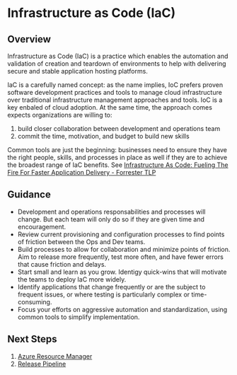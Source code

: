 # Infrastructure as Code (IaC)

## Overview

Infrastructure as Code (IaC) is a practice which enables the automation and validation of creation and teardown of environments to help with delivering secure and stable application hosting platforms.

IaC is a carefully named concept: as the name implies, IoC prefers proven software development practices and tools to manage cloud infrastructure over traditional infrastructure management approaches and tools.
IoC is a key enbaled of cloud adoption. At the same time, the approach comes expects organizations are willing to:

1. build closer collaboration between development and operations team
2. commit the time, motivation, and budget to build new skills

Common tools are just the beginning: businesses need to ensure they have the right
people, skills, and processes in place as well if they are to achieve the broadest range of IaC benefits. See [Infrastructure As Code: Fueling The Fire For Faster Application Delivery - Forrester TLP](https://www.microsoft.com/en-us/download/details.aspx?id=46403)


## Guidance

* Development and operations responsabilities and processes will change. But each team will only do so if they are given time and encouragement.
* Review current provisioning and configuration processes to find points of friction between the Ops and Dev
teams.
* Build processes to allow for collaboration and minimize points of friction. Aim to release more frequently, test more often, and have fewer errors that cause friction and delays.
* Start small and learn as you grow. Identigy quick-wins that will motivate the teams to deploy IaC more widely.
* Identify applications that change frequently or are the subject to frequent issues, or where testing is particularly complex or time-consuming.
* Focus your efforts on aggressive automation and standardization, using common tools to simplify implementation.


## Next Steps
1. [Azure Resource Manager](./1.0-Azure-Resource-Manager.md>)
2. [Release Pipeline](./1.2-Release-Pipeline.md)
